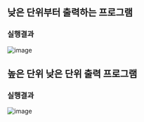 ## 낮은 단위부터 출력하는 프로그램
### 실행결과
![image](https://github.com/wini66/game/assets/119557644/aa018cd7-9e95-404b-b9d2-772ec7088af3)


## 높은 단위 낮은 단위 출력 프로그램
### 실행결과
![image](https://github.com/wini66/game/assets/119557644/0affb32c-d7bc-46bb-b393-5cfb3c6b7011) 


